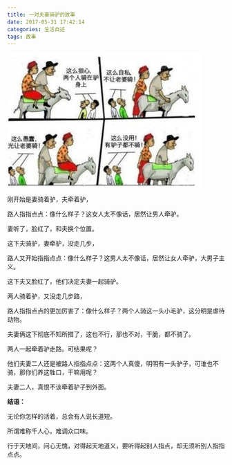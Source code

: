 ```yaml
---
title: 一对夫妻骑驴的故事
date: 2017-05-31 17:42:14
categories: 生活自述
tags: 故事
---
```


![](/images/article/ydfqql.jpg)

刚开始是妻骑着驴，夫牵着驴，

路人指指点点：像什么样子？这女人太不像话，居然让男人牵驴。

妻听了，脸红了，和夫换个位置。

这下夫骑驴，妻牵驴，没走几步，

路人又开始指指点点：像什么样子？这男人太不像话，居然让女人牵驴，大男子主义。

这下夫又脸红了，他们决定夫妻一起骑驴。

两人骑着驴，又没走几步路，

路人指指点点的更加厉害了：像什么样子？两个人骑这一头小毛驴，这分明是虐待动物。

夫妻俩这下彻底不知所措了，这也不行，那也不对，干脆，都不骑了。

两人一起牵着驴走路。可结果呢？

他们夫妻二人还是被路人指指点点：这两个人真傻，明明有一头驴子，可谁也不骑，那你们养这牲口，干嘛用呢？

夫妻二人，真恨不该牵着驴子到外面。

**结语：**

无论你怎样的活着，总会有人说长道短。

所谓难称千人心，难调众口味。

行于天地间，问心无愧，对得起天地道义，要听得起别人指点，却无须听别人指指点点。
